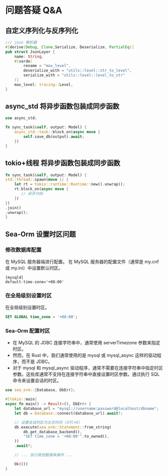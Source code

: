 # 问题答疑 Q&A

## 自定义序列化与反序列化

```rust
/// josn 解析器
#[derive(Debug, Clone,Serialize, Deserialize, PartialEq)]
pub struct JsonLayer {
    name: String,
    #[serde(
        rename = "max_level",
        deserialize_with = "utils::level::str_to_level",
        serialize_with = "utils::level::level_to_str"
    )]
    max_level: tracing::Level,
}
```

## async_std 将异步函数包装成同步函数

```rust
use async_std;

fn sync_task(&self, output: Model) {
    async_std::task::block_on(async move {
        self.save_db(output).await;
    })
}
```

## tokio+线程 将异步函数包装成同步函数

```rust
fn sync_task(&self, output: Model) {
std::thread::spawn(move || {
    let rt = tokio::runtime::Runtime::new().unwrap();
    rt.block_on(async move {
       // 异步代码
    })
})
.join()
.unwrap();
}
```

## Sea-Orm 设置时区问题

### 修改数据库配置

在 MySQL 服务器端进行配置。
在 MySQL 服务器的配置文件（通常是 my.cnf 或 my.ini）中设置默认时区。

```text
[mysqld]
default-time-zone='+08:00'
```

### 在全局级别设置时区

在全局级别设置时区。

```sql
SET GLOBAL time_zone = '+08:00';
```

### Sea-Orm 配置时区

- 在 MySQL 的 JDBC 连接字符串中，通常使用 serverTimezone 参数来指定时区。
- 然而，在 Rust 中，我们通常使用的是 mysql 或 mysql_async 这样的驱动程序，而不是 JDBC。
- 对于 mysql 和 mysql_async 驱动程序，通常不需要在连接字符串中指定时区参数。这些库通常不支持在连接字符串中直接设置时区参数。通过执行 SQL 命令来设置会话的时区。

```rust
use sea_orm::{Database, DbErr};

#[tokio::main]
async fn main() -> Result<(), DbErr> {
    let database_url = "mysql://username:password@localhost/dbname";
    let db = Database::connect(database_url).await?;

    // 设置会话时区为北京时间 (UTC+8)
    db.execute(sea_orm::Statement::from_string(
        db.get_database_backend(),
        "SET time_zone = '+08:00'".to_owned(),
    ))
    .await?;

    // ... 执行其他数据库操作 ...

    Ok(())
}
```
